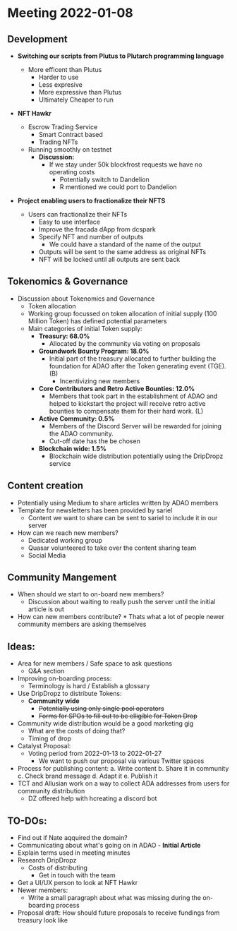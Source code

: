 # Meeting 2022-01-08

## Development 
 
* **Switching our scripts from Plutus to Plutarch programming language**
  * More efficent than Plutus
	* Harder to use
	* Less expresive
	* More expressive than Plutus 
	* Ultimately Cheaper to run
	
* **NFT Hawkr**
  * Escrow Trading Service 
	* Smart Contract based
	* Trading NFTs
  * Running smoothly on testnet
	* **Discussion:**
	  *  If we stay under 50k blockfrost requests we have no operating costs
		  * Potentially switch to Dandelion
		  * R mentioned we could port to Dandelion
		
* **Project enabling users to fractionalize their NFTS**
  * Users can fractionalize their NFTs
	* Easy to use interface
	* Improve the fracada dApp from dcspark
	* Specify NFT and number of outputs 
		* We could have a standard of the name of the output
	* Outputs will be sent to the same address as original NFTs
	* NFT will be locked until all outputs are sent back
	
 ## Tokenomics & Governance
 
 * Discussion about Tokenomics and Governance
	* Token allocation
	* Working group focussed on token allocation of initial supply (100 Million Token) has defined potential parameters
	* Main categories of initial Token supply:
		* **Treasury: 68.0%**
		  * Allocated by the community via voting on proposals 
		* **Groundwork Bounty Program: 18.0%**
		  * Initial part of the treasury allocated to further building the foundation for ADAO after the Token generating event (TGE). (B)
			* Incentivizing new members
		* **Core Contributors and Retro Active Bounties: 12.0%**
		  * Members that took part in the establishment of ADAO and helped to kickstart the project will receive retro active bounties to compensate them for their hard work. (L) 
		* **Active Community: 0.5%**
		  * Members of the Discord Server will be rewarded for joining the ADAO community.
		  * Cut-off date has the be chosen
		* **Blockchain wide: 1.5%**
		  * Blockchain wide distribution potentially using the DripDropz service 

## Content creation 
	
* Potentially using Medium to share articles written by ADAO members
* Template for newsletters has been provided by sariel
  * Content we want to share can be sent to sariel to include it in our server
* How can we reach new members?
  * Dedicated working group 
  * Quasar volunteered to take over the content sharing team
  * Social Media
	

## Community Mangement
* When should we start to on-board new members?
  * Discussion about waiting to really push the server until the initial article is out
* How can new members contribute?
		* Thats what a lot of people newer community members are asking themselves
	
## Ideas:
* Area for new members / Safe space to ask questions
  * Q&A section
* Improving on-boarding process:
  * Terminology is hard / Establish a glossary
* Use DripDropz to distribute Tokens:
  * **Community wide**
	* ~~Potentially using only single pool operators~~
	* ~~Forms for SPOs to fill out to be elligible for Token Drop~~
* Community wide distribution would be a good marketing gig
  *  What are the costs of doing that?
	* Timing of drop
* Catalyst Proposal:
  * Voting period from 2022-01-13 to 2022-01-27
	* We want to push our proposal via various Twitter spaces
* Process for publishing content:
  a. Write content
	b. Share it in community
	c. Check brand message
	d. Adapt it
	e. Publish it
* TCT and Allusian work on a way to collect ADA addresses from users for community distribution
  *  DZ offered help with hcreating a discord bot
			

## TO-DOs:

* Find out if Nate aqquired the domain?
* Communicating about what's going on in  ADAO - **Initial Article**
* Explain terms used in meeting minutes
* Research DripDropz
  * Costs of distributing
	* Get in touch with the team
* Get a UI/UX person to look at NFT Hawkr 
* Newer members:
  * Write a small paragraph about what was missing during the on-boarding process
* Proposal draft: How should future proposals to receive fundings from treasury look like
